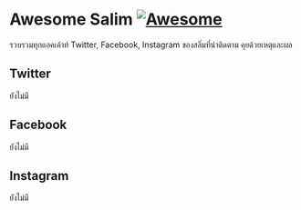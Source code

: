 # Awesome Salim [![Awesome](https://cdn.rawgit.com/sindresorhus/awesome/d7305f38d29fed78fa85652e3a63e154dd8e8829/media/badge.svg)](https://github.com/sindresorhus/awesome)

รวบรวมทุกแอคเค้าท์ Twitter, Facebook, Instagram ของสลิ่มที่น่าติดตาม คุยด้วยเหตุและผล

## Twitter

ยังไม่มี

## Facebook

ยังไม่มี

## Instagram

ยังไม่มี
